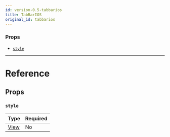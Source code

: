 ```yaml
---
id: version-0.5-tabbarios
title: TabBarIOS
original_id: tabbarios
---
```


### Props

- [`style`](tabbarios#style)

---

# Reference

## Props

### `style`

| Type               | Required |
| ------------------ | -------- |
| [View](view#style) | No       |
